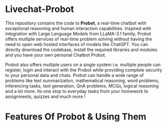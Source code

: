 # Livechat-Probot
This repository contains the code to **Probot**, a real-time chatbot with exceptional reasoning and human interaction capabilities. Inspired with integration with Large Language Models from LLaMA-3.1 family, Probot offers multiple services of real-time problem solving without having the need to open web hosted interfaces of models like ChatGPT. You can directly download the codebase, install the required libraries and modules and you have your own personal Chatbot Probot.

 Probot also offers multiple users on a single system i.e. multiple people can register, login and interact with the Probot while providing complete security to your personal data and chats. Probot can handle a wide range of problems like text summarization, mathematical reasoning, word problems, inferencing tasks, text generation, QnA problems, MCQs, logical reasoning and a lot more. Its one stop to everyday tasks from your homework to assignments, quizzes and much more !

 # Features Of Probot & Using Them
